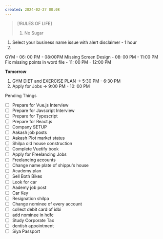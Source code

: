 ```yaml
---
created: 2024-02-27 00:08
---
```


> [!RULES OF LIFE]
>
> 1. No Sugar
> 

1. Select your business name issue with alert disclaimer - 1 hour
2. 
GYM - 06: 00 PM - 08:00PM
Missing Screen Design - 08: 00 PM - 11:00 PM 
Fix missing points in word file - 11: 00 PM - 12:00 PM

**Tomorrow**

1. GYM DIET and EXERCISE PLAN -> 5:30 PM - 6:30 PM
2. Apply for Jobs -> 9:00 PM - 10: 00 PM



Pending Things

- [ ] Prepare for Vue.js Interview
- [ ] Prepare for Javscript Interview
- [ ] Prepare for Typescript
- [ ] Prepare for React.js
- [ ] Company SETUP
- [ ] Aakash job posts
- [ ] Aakash Plot market status
- [ ] Shilpa old house construction
- [ ] Complete Vuetify book
- [ ] Apply for Freelancing Jobs
- [ ] Freelancing accounts
- [ ] Change name plate of shippu's house 
- [ ] Academy plan 
- [ ] Sell Both Bikes
- [ ] Look for car
- [ ] Aademy job post
- [ ] Car Key 
- [ ] Resignation shilpa
- [ ] Change nominee of every account
- [ ] collect debit card of idbi
- [ ] add nominee in hdfc 
- [ ] Study Corporate Tax
- [ ] dentish appointment
- [ ] Siya Passport